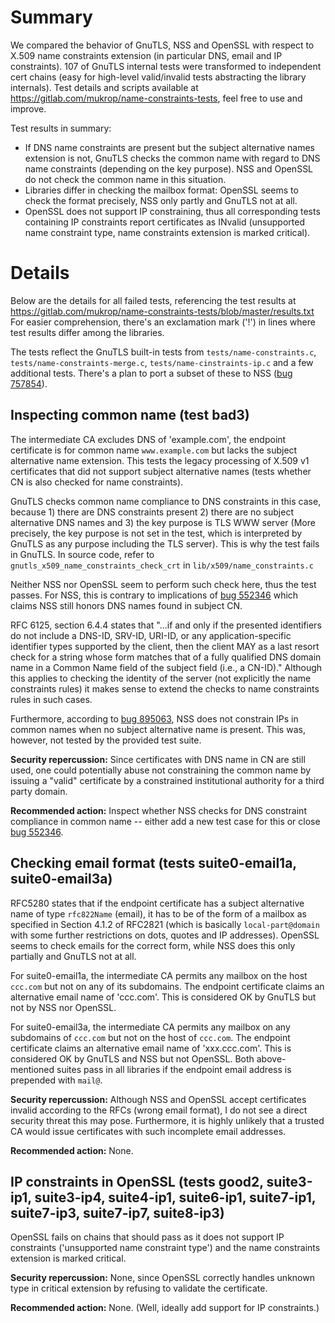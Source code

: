 # Summary

We compared the behavior of GnuTLS, NSS and OpenSSL with respect to X.509 name constraints extension (in particular DNS, email and IP constraints). 107 of GnuTLS internal tests were transformed to independent cert chains (easy for high-level valid/invalid tests abstracting the library internals). Test details and scripts available at https://gitlab.com/mukrop/name-constraints-tests, feel free to use and improve.

Test results in summary:
* If DNS name constraints are present but the subject alternative names extension is not, GnuTLS checks the common name with regard to DNS name constraints (depending on the key purpose). NSS and OpenSSL do not check the common name in this situation.
* Libraries differ in checking the mailbox format: OpenSSL seems to check the format precisely, NSS only partly and GnuTLS not at all.
* OpenSSL does not support IP constraining, thus all corresponding tests containing IP constraints report certificates as INvalid (unsupported name constraint type, name constraints extension is marked critical).

# Details

Below are the details for all failed tests, referencing the test results at https://gitlab.com/mukrop/name-constraints-tests/blob/master/results.txt
For easier comprehension, there's an exclamation mark ('!') in lines where test results differ among the libraries.

The tests reflect the GnuTLS built-in tests from `tests/name-constraints.c`, `tests/name-constraints-merge.c`, `tests/name-cinstraints-ip.c` and a few additional tests. There's a plan to port a subset of these to NSS ([bug 757854](https://bugzilla.mozilla.org/show_bug.cgi?id=757854)).

## Inspecting common name (test bad3)

The intermediate CA excludes DNS of 'example.com', the endpoint certificate is for common name `www.example.com` but lacks the subject alternative name extension. This tests the legacy processing of X.509 v1 certificates that did not support subject alternative names (tests whether CN is also checked for name constraints).

GnuTLS checks common name compliance to DNS constraints in this case, because 1) there are DNS constraints present 2) there are no subject alternative DNS names and 3) the key purpose is TLS WWW server (More precisely, the key purpose is not set in the test, which is interpreted by GnuTLS as any purpose including the TLS server). This is why the test fails in GnuTLS. In source code, refer to `gnutls_x509_name_constraints_check_crt` in `lib/x509/name_constraints.c`

Neither NSS nor OpenSSL seem to perform such check here, thus the test passes. For NSS, this is contrary to implications of [bug 552346](https://bugzilla.mozilla.org/show_bug.cgi?id=552346) which claims NSS still honors DNS names found in subject CN.

RFC 6125, section 6.4.4 states that "...if and only if the presented identifiers do not include a DNS-ID, SRV-ID, URI-ID, or any application-specific identifier types supported by the client, then the client MAY as a last resort check for a string whose form matches that of a fully qualified DNS domain name in a Common Name field of the subject field (i.e., a CN-ID)." Although this applies to checking the identity of the server (not explicitly the name constraints rules) it makes sense to extend the checks to name constraints rules in such cases.

Furthermore, according to [bug 895063](https://bugzilla.mozilla.org/show_bug.cgi?id=895063), NSS does not constrain IPs in common names when no subject alternative name is present. This was, however, not tested by the provided test suite.

**Security repercussion:** Since certificates with DNS name in CN are still used, one could potentially abuse not constraining the common name by issuing a "valid" certificate by a constrained institutional authority for a third party domain.

**Recommended action:** Inspect whether NSS checks for DNS constraint compliance in common name -- either add a new test case for this or close [bug 552346](https://bugzilla.mozilla.org/show_bug.cgi?id=552346).

## Checking email format (tests suite0-email1a, suite0-email3a)

RFC5280 states that if the endpoint certificate has a subject alternative name of type `rfc822Name` (email), it has to be of the form of a mailbox as specified in Section 4.1.2 of RFC2821 (which is basically `local-part@domain` with some further restrictions on dots, quotes and IP addresses). OpenSSL seems to check emails for the correct form, while NSS does this only partially and GnuTLS not at all.

For suite0-email1a, the intermediate CA permits any mailbox on the host `ccc.com` but not on any of its subdomains. The endpoint certificate claims an alternative email name of 'ccc.com'. This is considered OK by GnuTLS but not by NSS nor OpenSSL.

For suite0-email3a, the intermediate CA permits any mailbox on any subdomains of `ccc.com` but not on the host of `ccc.com`. The endpoint certificate claims an alternative email name of 'xxx.ccc.com'. This is considered OK by GnuTLS and NSS but not OpenSSL. Both above-mentioned suites pass in all libraries if the endpoint email address is prepended with `mail@`.

**Security repercussion:** Although NSS and OpenSSL accept certificates invalid according to the RFCs (wrong email format), I do not see a direct security threat this may pose. Furthermore, it is highly unlikely that a trusted CA would issue certificates with such incomplete email addresses.

**Recommended action:** None.

## IP constraints in OpenSSL (tests good2, suite3-ip1, suite3-ip4, suite4-ip1, suite6-ip1, suite7-ip1, suite7-ip3, suite7-ip7, suite8-ip3)

OpenSSL fails on chains that should pass as it does not support IP constraints ('unsupported name constraint type') and the name constraints extension is marked critical.

**Security repercussion:** None, since OpenSSL correctly handles unknown type in critical extension by refusing to validate the certificate.

**Recommended action:** None. (Well, ideally add support for IP constraints.)
